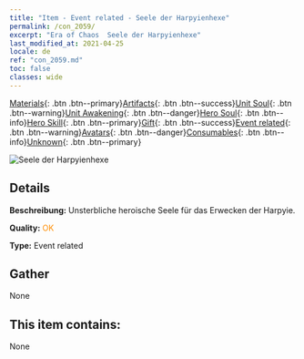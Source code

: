 ```yaml
---
title: "Item - Event related - Seele der Harpyienhexe"
permalink: /con_2059/
excerpt: "Era of Chaos  Seele der Harpyienhexe"
last_modified_at: 2021-04-25
locale: de
ref: "con_2059.md"
toc: false
classes: wide
---
```

 [Materials](/ItemsDE/){: .btn .btn--primary}[Artifacts](/ItemsDE/Artifacts/){: .btn .btn--success}[Unit Soul](/ItemsDE/UnitSoul/){: .btn .btn--warning}[Unit Awakening](/ItemsDE/UnitAwakening/){: .btn .btn--danger}[Hero Soul](/ItemsDE/HeroSoul/){: .btn .btn--info}[Hero Skill](/ItemsDE/HeroSkill/){: .btn .btn--primary}[Gift](/ItemsDE/Gift/){: .btn .btn--success}[Event related](/ItemsDE/Events/){: .btn .btn--warning}[Avatars](/ItemsDE/Avatars/){: .btn .btn--danger}[Consumables](/ItemsDE/Consumables/){: .btn .btn--info}[Unknown](/ItemsDE/Unknown/){: .btn .btn--primary}

 ![Seele der Harpyienhexe](/images/t/juexing_702.jpg)

## Details
 **Beschreibung:** Unsterbliche heroische Seele für das Erwecken der Harpyie.

 **Quality:** <span style="color: #FF8C00">OK</span>

 **Type:** Event related

## Gather

  None

## This item contains:

  None


